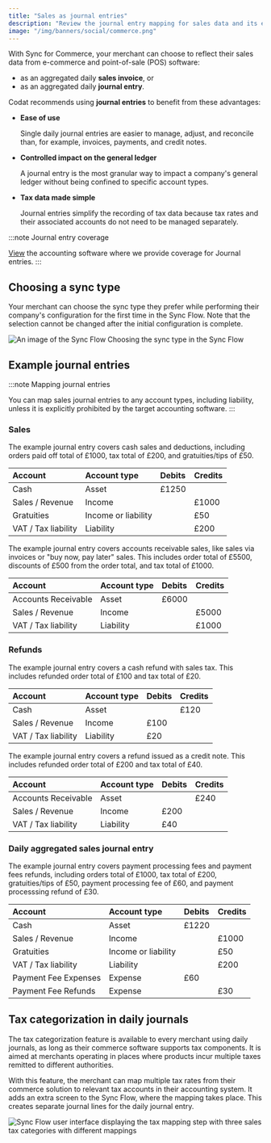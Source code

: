 ```yaml
---
title: "Sales as journal entries"
description: "Review the journal entry mapping for sales data and its examples"
image: "/img/banners/social/commerce.png"
---
```


With Sync for Commerce, your merchant can choose to reflect their sales data from e-commerce and point-of-sale (POS) software: 

- as an aggregated daily **sales invoice**, or
- as an aggregated daily **journal entry**.

Codat recommends using **journal entries** to benefit from these advantages:

- **Ease of use**

  Single daily journal entries are easier to manage, adjust, and reconcile than, for example, invoices, payments, and credit notes. 

- **Controlled impact on the general ledger**

  A journal entry is the most granular way to impact a company's general ledger without being confined to specific account types. 

- **Tax data made simple**

  Journal entries simplify the recording of tax data because tax rates and their associated accounts do not need to be managed separately.

:::note Journal entry coverage

[View](https://knowledge.codat.io/supported-features/accounting?view=tab-by-data-type&dataType=journalEntries) the accounting software where we provide coverage for Journal entries.
:::

## Choosing a sync type

Your merchant can choose the sync type they prefer while performing their company's configuration for the first time in the Sync Flow. Note that the selection cannot be changed after the initial configuration is complete.

<img
  src="/img/sync-for-commerce/2023-01-24_16-34-28.png"
  alt="An image of the Sync Flow Choosing the sync type in the Sync Flow"
/>

## Example journal entries

:::note Mapping journal entries

You can map sales journal entries to any account types, including liability, unless it is explicitly prohibited by the target accounting software.
:::

### Sales

The example journal entry covers cash sales and deductions, including orders paid off total of £1000, tax total of £200, and gratuities/tips of £50.

| Account             | Account type        | Debits | Credits |
| :------------------ | :------------------ | :----- | :------ |
| Cash                | Asset               | £1250  |         |
| Sales / Revenue     | Income              |        | £1000   |
| Gratuities          | Income or liability |        | £50     |
| VAT / Tax liability | Liability           |        | £200    |

The example journal entry covers accounts receivable sales, like sales via invoices or "buy now, pay later" sales. This includes order total of £5500, discounts of £500 from the order total, and tax total of £1000.

| Account             | Account type | Debits | Credits |
| :------------------ | :----------- | :----- | :------ |
| Accounts Receivable | Asset        | £6000  |         |
| Sales / Revenue     | Income       |        | £5000   |
| VAT / Tax liability | Liability    |        | £1000   |

### Refunds

The example journal entry covers a cash refund with sales tax. This includes refunded order total of £100 and tax total of £20.

| Account             | Account type | Debits | Credits |
| :------------------ | :----------- | :----- | :------ |
| Cash                | Asset        |        | £120    |
| Sales / Revenue     | Income       | £100   |         |
| VAT / Tax liability | Liability    | £20    |         |

The example journal entry covers a refund issued as a credit note. This includes refunded order total of £200 and tax total of £40.

| Account             | Account type | Debits | Credits |
| :------------------ | :----------- | :----- | :------ |
| Accounts Receivable | Asset        |        | £240    |
| Sales / Revenue     | Income       | £200   |         |
| VAT / Tax liability | Liability    | £40    |         |

### Daily aggregated sales journal entry

The example journal entry covers payment processing fees and payment fees refunds, including orders total of £1000, tax total of £200, gratuities/tips of £50, payment processing fee of £60, and payment processsing refund of £30.

| Account              | Account type        | Debits | Credits |
| :------------------- | :------------------ | :----- | :------ |
| Cash                 | Asset               | £1220  |         |
| Sales / Revenue      | Income              |        | £1000   |
| Gratuities           | Income or liability |        | £50     |
| VAT / Tax liability  | Liability           |        | £200    |
| Payment Fee Expenses | Expense             | £60    |         |
| Payment Fee Refunds  | Expense             |        | £30     |

## Tax categorization in daily journals

The tax categorization feature is available to every merchant using daily journals, as long as their commerce software supports tax components. It is aimed at merchants operating in places where products incur multiple taxes remitted to different authorities.

With this feature, the merchant can map multiple tax rates from their commerce solution to relevant tax accounts in their accounting system. It adds an extra screen to the Sync Flow, where the mapping takes place. This creates separate journal lines for the daily journal entry.

<img
  src="/img/old/b85cf3a-2023-01-13_08-29-50.png"
  alt="Sync Flow user interface displaying the tax mapping step with three sales tax categories with different mappings"
/>

